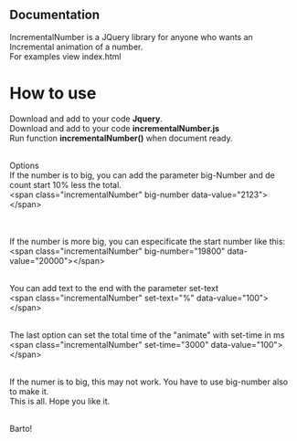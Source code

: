 Documentation
-------------------
IncrementalNumber is a JQuery library for anyone who wants an Incremental animation of a number.
<br> 
For examples view index.html

<h1>How to use</h1>

Download and add to your code <b>Jquery</b>. <br>
Download and add to your code <b>incrementalNumber.js</b> <br>
Run function <b>incrementalNumber()</b> when document ready. <br>

<br>
Options
<br>
If the number is to big, you can add the parameter big-Number and de count start 10% less the total.
<br>
&lt;span class="incrementalNumber" big-number data-value="2123"&gt;&lt;/span&gt;

<br><br>
If the number is more big, you can especificate the start number like this: 
<br>
&lt;span class="incrementalNumber" big-number="19800" data-value="20000"&gt;&lt;/span&gt;
<br><br>

You can add text to the end with the parameter set-text 
<br>
&lt;span class="incrementalNumber" set-text="%" data-value="100"&gt;&lt;/span&gt;
<br><br>

The last option can set the total time of the "animate" with set-time in ms 
<br>
&lt;span class="incrementalNumber" set-time="3000" data-value="100"&gt;&lt;/span&gt;
<br><br>

If the numer is to big, this may not work. You have to use big-number also to make it.
<br>
This is all. Hope you like it. 

<br>
Barto!
